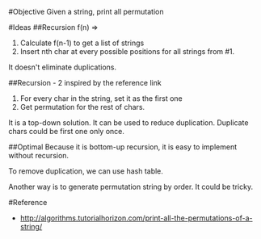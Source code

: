 #Objective
Given a string, print all permutation

#Ideas
##Recursion
f(n) => 

1. Calculate f(n-1) to get a list of strings
2. Insert nth char at every possible positions for all strings from #1.

It doesn't eliminate duplications. 

##Recursion - 2
inspired by the reference link

1. For every char in the string, set it as the first one
2. Get permutation for the rest of chars.

It is a top-down solution.
It can be used to reduce duplication. Duplicate chars could be first one only once.

##Optimal
Because it is bottom-up recursion, it is easy to implement without recursion.

To remove duplication, we can use hash table.

Another way is to generate permutation string by order. It could be tricky.

#Reference
* http://algorithms.tutorialhorizon.com/print-all-the-permutations-of-a-string/
